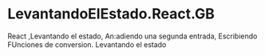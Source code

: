# LevantandoElEstado.React.__GB__
React ,Levantando el estado, An:adiendo una segunda entrada, Escribiendo FUnciones de conversion. Levantando el estado
